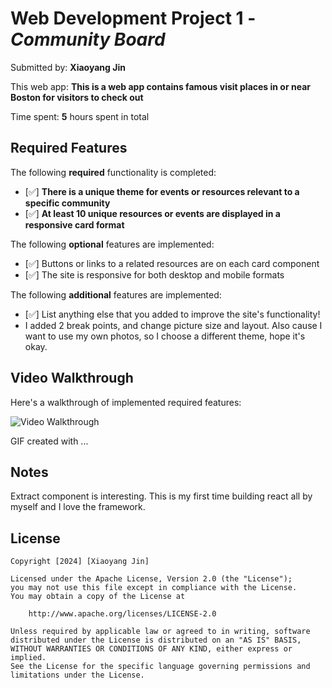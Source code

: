# Web Development Project 1 - *Community Board*

Submitted by: **Xiaoyang Jin**

This web app: **This is a web app contains famous visit places in or near Boston for visitors to check out**

Time spent: **5** hours spent in total

## Required Features

The following **required** functionality is completed:

- [✅] **There is a unique theme for events or resources relevant to a specific community**
- [✅] **At least 10 unique resources or events are displayed in a responsive card format**

The following **optional** features are implemented:

- [✅] Buttons or links to a related resources are on each card component
- [✅] The site is responsive for both desktop and mobile formats

The following **additional** features are implemented:

* [✅] List anything else that you added to improve the site's functionality!
* I added 2 break points, and change picture size and layout. Also cause I want to use my own photos, so I choose a different theme, hope it's okay.

## Video Walkthrough

Here's a walkthrough of implemented required features:

<img src='https://imgur.com/WMOjMS8.gif' title='Video Walkthrough' width='' alt='Video Walkthrough' />

<!-- Replace this with whatever GIF tool you used! -->
GIF created with ...  
<!-- Recommended tools:
[Kap](https://getkap.co/) for macOS
[ScreenToGif](https://www.screentogif.com/) for Windows
[peek](https://github.com/phw/peek) for Linux. -->

## Notes

Extract component is interesting. This is my first time building react all by myself and I love the framework.

## License

    Copyright [2024] [Xiaoyang Jin]

    Licensed under the Apache License, Version 2.0 (the "License");
    you may not use this file except in compliance with the License.
    You may obtain a copy of the License at

        http://www.apache.org/licenses/LICENSE-2.0

    Unless required by applicable law or agreed to in writing, software
    distributed under the License is distributed on an "AS IS" BASIS,
    WITHOUT WARRANTIES OR CONDITIONS OF ANY KIND, either express or implied.
    See the License for the specific language governing permissions and
    limitations under the License.
